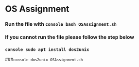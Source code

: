 # OS Assignment

### Run the file with ```console bash OSAssignment.sh```

### If you cannot run the file please follow the step below
### ```console sudo apt install dos2unix```
###```console dos2unix OSAssignment.sh``` 
